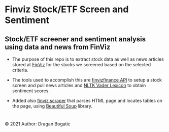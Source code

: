 # Finviz Stock/ETF Screen and Sentiment
## Stock/ETF screener and sentiment analysis using data and news from FinViz

* The purpose of this repo is to extract stock data as well as news articles stored at [FinViz](https://finviz.com/) for the stocks we screened based on the selected criteria.

* The tools used to accomplish this are [finvizfinance API](https://finvizfinance.readthedocs.io/en/latest/screener.html#module-finvizfinance.screener.overview) to setup a stock screen and pull news articles and [NLTK Vader Lexicon](https://pypi.org/project/vaderSentiment/) to obtain sentiment scores.

* Added also [finviz scraper](finviz_scraper.ipynb) that parses HTML page and locates tables on the page, using [Beautiful Soup](https://pypi.org/project/beautifulsoup4/) library.

#
© 2021 Author: Dragan Bogatic
